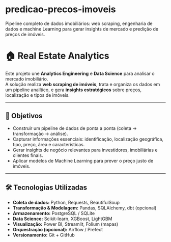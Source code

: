 # predicao-precos-imoveis
Pipeline completo de dados imobiliários: web scraping, engenharia de dados e machine Learning para gerar insights de mercado e predição de preços de imóveis.

# 🏠 Real Estate Analytics

Este projeto une **Analytics Engineering** e **Data Science** para analisar o mercado imobiliário.  
A solução realiza **web scraping de imóveis**, trata e organiza os dados em um pipeline analítico, e gera **insights estratégicos** sobre preços, localização e tipos de imóveis.  

---

## 🎯 Objetivos
- Construir um pipeline de dados de ponta a ponta (coleta → transformação → análise).  
- Capturar informações essenciais: identificação, localização geográfica, tipo, preço, área e características.  
- Gerar insights de negócio relevantes para investidores, imobiliárias e clientes finais.  
- Aplicar modelos de Machine Learning para prever o preço justo de imóveis.  

---

## 🛠️ Tecnologias Utilizadas
- **Coleta de dados:** Python, Requests, BeautifulSoup  
- **Transformação & Modelagem:** Pandas, SQLAlchemy, dbt (opcional)  
- **Armazenamento:** PostgreSQL / SQLite  
- **Data Science:** Scikit-learn, XGBoost, LightGBM  
- **Visualização:** Power BI, Streamlit, Folium (mapas)  
- **Orquestração (opcional):** Airflow / Prefect  
- **Versionamento:** Git + GitHub 
